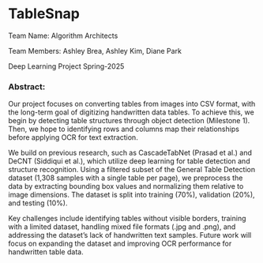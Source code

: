 # TableSnap
Team Name: Algorithm Architects 

Team Members: Ashley Brea, Ashley Kim, Diane Park

Deep Learning Project Spring-2025

### Abstract:
Our project focuses on converting tables from images into CSV format, with the long-term goal of digitizing handwritten data tables. To achieve this, we begin by detecting table structures through object detection (Milestone 1). Then, we hope to identifying rows and columns map their relationships before applying OCR for text extraction.

We build on previous research, such as CascadeTabNet (Prasad et al.) and DeCNT (Siddiqui et al.), which utilize deep learning for table detection and structure recognition. Using a filtered subset of the General Table Detection dataset (1,308 samples with a single table per page), we preprocess the data by extracting bounding box values and normalizing them relative to image dimensions. The dataset is split into training (70%), validation (20%), and testing (10%).

Key challenges include identifying tables without visible borders, training with a limited dataset, handling mixed file formats (.jpg and .png), and addressing the dataset’s lack of handwritten text samples. Future work will focus on expanding the dataset and improving OCR performance for handwritten table data.